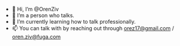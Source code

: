 - 👋 Hi, I’m @OrenZiv
- 👀 I’m a person who talks.
- 🌱 I’m currently learning how to talk professionally.
- 📫 You can talk with by reaching out through orez17@gmail.com / oren.ziv@fuga.com
